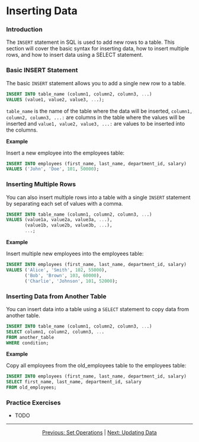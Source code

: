 # Inserting Data

### Introduction
The `INSERT` statement in SQL is used to add new rows to a table. This section will cover the basic syntax for inserting data, how to insert multiple rows, and how to insert data using a SELECT statement.

### Basic INSERT Statement
The basic `INSERT` statement allows you to add a single new row to a table.

```sql
INSERT INTO table_name (column1, column2, column3, ...)
VALUES (value1, value2, value3, ...);
```
`table_name` is the name of the table where the data will be inserted, `column1, column2, column3, ...:` are columns in the table where the values will be inserted and `value1, value2, value3, ...:` are values to be inserted into the columns.


**Example**

Insert a new employee into the employees table:

```sql
INSERT INTO employees (first_name, last_name, department_id, salary)
VALUES ('John', 'Doe', 101, 50000);
```

### Inserting Multiple Rows
You can also insert multiple rows into a table with a single `INSERT` statement by separating each set of values with a comma.


```sql
INSERT INTO table_name (column1, column2, column3, ...)
VALUES (value1a, value2a, value3a, ...),
       (value1b, value2b, value3b, ...),
       ...;
```

**Example**

Insert multiple new employees into the employees table:

```sql
INSERT INTO employees (first_name, last_name, department_id, salary)
VALUES ('Alice', 'Smith', 102, 55000),
       ('Bob', 'Brown', 103, 60000),
       ('Charlie', 'Johnson', 101, 52000);
```

### Inserting Data from Another Table
You can insert data into a table using a `SELECT` statement to copy data from another table.

```sql
INSERT INTO table_name (column1, column2, column3, ...)
SELECT column1, column2, column3, ...
FROM another_table
WHERE condition;
```

**Example**

Copy all employees from the old_employees table to the employees table:

```sql
INSERT INTO employees (first_name, last_name, department_id, salary)
SELECT first_name, last_name, department_id, salary
FROM old_employees;
```

### Practice Exercises

* TODO

---

<p align="center">
    <a href="https://github.com/Tom-Fynes/sql-101/blob/main/Docs/Grade_3/Set_operations.md">Previous: Set Operations</a>
    |
    <a href="https://github.com/Tom-Fynes/sql-101/blob/main/Docs/Grade_4/Updateing_data.md">Next: Updating Data</a>
</p>
